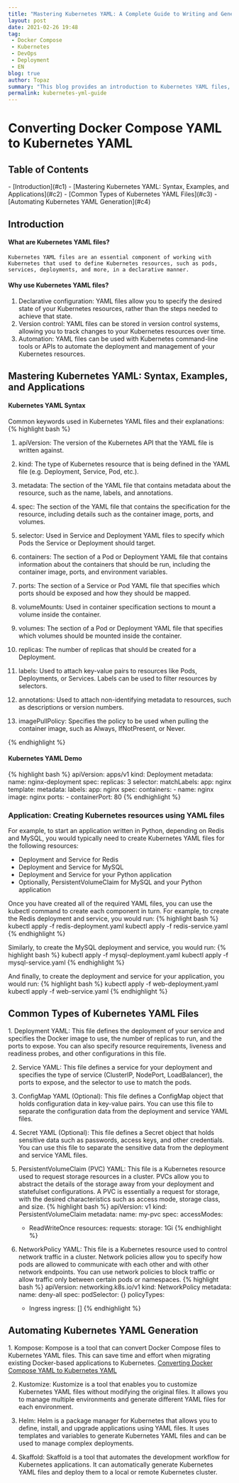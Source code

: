 ```yaml
---
title: "Mastering Kubernetes YAML: A Complete Guide to Writing and Generating YAML Files for Your Applications"
layout: post
date: 2021-02-26 19:48
tag:
 - Docker Compose
 - Kubernetes
 - DevOps
 - Deployment
 - EN
blog: true
author: Topaz
summary: "This blog provides an introduction to Kubernetes YAML files, covering the basics of YAML syntax and the structure of Kubernetes YAML files."
permalink: kubernetes-yml-guide
---
```

<h1 class="title"> Converting Docker Compose YAML to Kubernetes YAML </h1>


<h2> Table of Contents </h2>
- [Introduction](#c1)
- [Mastering Kubernetes YAML: Syntax, Examples, and Applications](#c2)
- [Common Types of Kubernetes YAML Files](#c3)
- [Automating Kubernetes YAML Generation](#c4)



<h2 id="c1"> Introduction </h2>

#### What are Kubernetes YAML files?
    Kubernetes YAML files are an essential component of working with Kubernetes that used to define Kubernetes resources, such as pods, services, deployments, and more, in a declarative manner.

#### Why use Kubernetes YAML files?
1. Declarative configuration: YAML files allow you to specify the desired state of your Kubernetes resources, rather than the steps needed to achieve that state.
2. Version control: YAML files can be stored in version control systems, allowing you to track changes to your Kubernetes resources over time.
3. Automation: YAML files can be used with Kubernetes command-line tools or APIs to automate the deployment and management of your Kubernetes resources.

<h2 id="c2"> Mastering Kubernetes YAML: Syntax, Examples, and Applications </h2>

#### Kubernetes YAML Syntax
Common keywords used in Kubernetes YAML files and their explanations:
{% highlight bash %}
 1. apiVersion: The version of the Kubernetes API that the YAML file is written against.

 2. kind: The type of Kubernetes resource that is being defined in the YAML file (e.g. Deployment, Service, Pod, etc.).

 3. metadata: The section of the YAML file that contains metadata about the resource, such as the name, labels, and annotations.

 4. spec: The section of the YAML file that contains the specification for the resource, including details such as the container image, ports, and volumes.

 5. selector: Used in Service and Deployment YAML files to specify which Pods the Service or Deployment should target.

 6. containers: The section of a Pod or Deployment YAML file that contains information about the containers that should be run, including the container image, ports, and environment variables.

 7. ports: The section of a Service or Pod YAML file that specifies which ports should be exposed and how they should be mapped.

 8. volumeMounts: Used in container specification sections to mount a volume inside the container.

 9. volumes: The section of a Pod or Deployment YAML file that specifies which volumes should be mounted inside the container.

 10. replicas: The number of replicas that should be created for a Deployment.

 11. labels: Used to attach key-value pairs to resources like Pods, Deployments, or Services. Labels can be used to filter resources by selectors.

 12. annotations: Used to attach non-identifying metadata to resources, such as descriptions or version numbers.

 13. imagePullPolicy: Specifies the policy to be used when pulling the container image, such as Always, IfNotPresent, or Never.

{% endhighlight %}


#### Kubernetes YAML Demo
{% highlight bash %}
apiVersion: apps/v1
kind: Deployment
metadata:
  name: nginx-deployment
spec:
  replicas: 3
  selector:
    matchLabels:
      app: nginx
  template:
    metadata:
      labels:
        app: nginx
    spec:
      containers:
        - name: nginx
          image: nginx
          ports:
            - containerPort: 80
{% endhighlight %}

### Application: Creating Kubernetes resources using YAML files
For example, to start an application written in Python, depending on Redis and MySQL, you would typically need to create Kubernetes YAML files for the following resources:

- Deployment and Service for Redis
- Deployment and Service for MySQL
- Deployment and Service for your Python application
- Optionally, PersistentVolumeClaim for MySQL and your Python application

Once you have created all of the required YAML files, you can use the kubectl command to create each component in turn. For example, to create the Redis deployment and service, you would run:
{% highlight bash %}
 kubectl apply -f redis-deployment.yaml
 kubectl apply -f redis-service.yaml
{% endhighlight %}

Similarly, to create the MySQL deployment and service, you would run:
{% highlight bash %}
 kubectl apply -f mysql-deployment.yaml
 kubectl apply -f mysql-service.yaml
{% endhighlight %}

And finally, to create the deployment and service for your application, you would run:
{% highlight bash %}
 kubectl apply -f web-deployment.yaml
 kubectl apply -f web-service.yaml
{% endhighlight %}


<h2 id="c3"> Common Types of Kubernetes YAML Files </h2>
1. Deployment YAML: This file defines the deployment of your service and specifies the Docker image to use, the number of replicas to run, and the ports to expose. You can also specify resource requirements, liveness and readiness probes, and other configurations in this file.

2. Service YAML: This file defines a service for your deployment and specifies the type of service (ClusterIP, NodePort, LoadBalancer), the ports to expose, and the selector to use to match the pods.

3. ConfigMap YAML (Optional): This file defines a ConfigMap object that holds configuration data in key-value pairs. You can use this file to separate the configuration data from the deployment and service YAML files.

4. Secret YAML (Optional): This file defines a Secret object that holds sensitive data such as passwords, access keys, and other credentials. You can use this file to separate the sensitive data from the deployment and service YAML files.

5. PersistentVolumeClaim (PVC) YAML: This file is a Kubernetes resource used to request storage resources in a cluster. PVCs allow you to abstract the details of the storage away from your deployment and statefulset configurations. A PVC is essentially a request for storage, with the desired characteristics such as access mode, storage class, and size.
{% highlight bash %}
 apiVersion: v1
 kind: PersistentVolumeClaim
 metadata:
   name: my-pvc
 spec:
   accessModes:
   - ReadWriteOnce
   resources:
     requests:
       storage: 1Gi
{% endhighlight %}

6. NetworkPolicy YAML: This file is a Kubernetes resource used to control network traffic in a cluster. Network policies allow you to specify how pods are allowed to communicate with each other and with other network endpoints. You can use network policies to block traffic or allow traffic only between certain pods or namespaces.
{% highlight bash %}
 apiVersion: networking.k8s.io/v1
 kind: NetworkPolicy
 metadata:
   name: deny-all
 spec:
   podSelector: {}
   policyTypes:
   - Ingress
   ingress: []
{% endhighlight %}

<h2 id="c3"> Automating Kubernetes YAML Generation </h2>
1. Kompose: Kompose is a tool that can convert Docker Compose files to Kubernetes YAML files. This can save time and effort when migrating existing Docker-based applications to Kubernetes.  <a href="https://topaz1618.github.io/docker-compose-yml-to-kubernetes-guide">Converting Docker Compose YAML to Kubernetes YAML</a>

2. Kustomize: Kustomize is a tool that enables you to customize Kubernetes YAML files without modifying the original files. It allows you to manage multiple environments and generate different YAML files for each environment.

3. Helm: Helm is a package manager for Kubernetes that allows you to define, install, and upgrade applications using YAML files. It uses templates and variables to generate Kubernetes YAML files and can be used to manage complex deployments.

4. Skaffold: Skaffold is a tool that automates the development workflow for Kubernetes applications. It can automatically generate Kubernetes YAML files and deploy them to a local or remote Kubernetes cluster.
